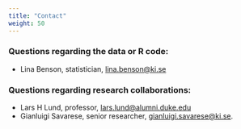 ```yaml
---
title: "Contact"
weight: 50
---
```


### Questions regarding the data or R code:
- Lina Benson, statistician, lina.benson@ki.se

### Questions regarding research collaborations: 
- Lars H Lund, professor, lars.lund@alumni.duke.edu 
- Gianluigi Savarese, senior researcher, gianluigi.savarese@ki.se.

